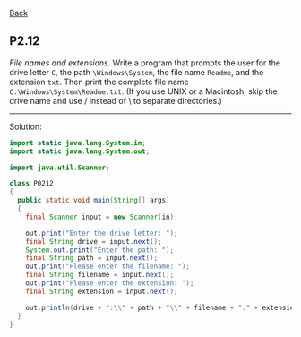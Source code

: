 [Back](../README.md)

## P2.12

_File names and extensions._ Write a program that prompts the user for the drive letter `C`, the path `\Windows\System`, the file name `Readme`, and the extension `txt`. Then print the complete file name `C:\Windows\System\Readme.txt`. (If you use UNIX or a Macintosh, skip the drive name and use / instead of \ to separate directories.)

---

Solution:

```java
import static java.lang.System.in;
import static java.lang.System.out;

import java.util.Scanner;

class P0212 
{
  public static void main(String[] args) 
  {
    final Scanner input = new Scanner(in);

    out.print("Enter the drive letter: ");
    final String drive = input.next();
    System.out.print("Enter the path: ");
    final String path = input.next();
    out.print("Please enter the filename: ");
    final String filename = input.next();
    out.print("Please enter the extension: ");
    final String extension = input.next();

    out.println(drive + ":\\" + path + "\\" + filename + "." + extension);
  }
}
```